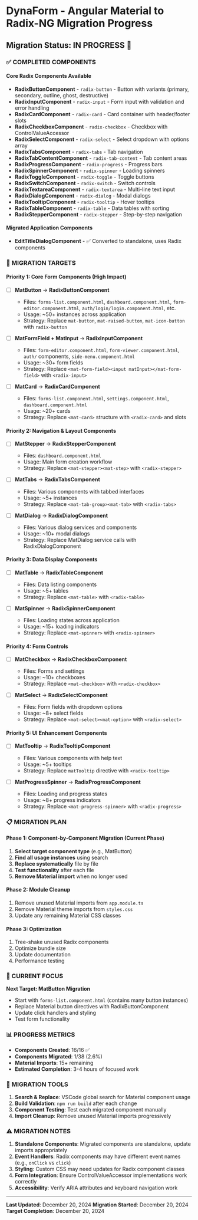# DynaForm - Angular Material to Radix-NG Migration Progress

## Migration Status: IN PROGRESS 🔄

### ✅ COMPLETED COMPONENTS

#### Core Radix Components Available
- **RadixButtonComponent** - `radix-button` - Button with variants (primary, secondary, outline, ghost, destructive)
- **RadixInputComponent** - `radix-input` - Form input with validation and error handling
- **RadixCardComponent** - `radix-card` - Card container with header/footer slots  
- **RadixCheckboxComponent** - `radix-checkbox` - Checkbox with ControlValueAccessor
- **RadixSelectComponent** - `radix-select` - Select dropdown with options array
- **RadixTabsComponent** - `radix-tabs` - Tab navigation
- **RadixTabContentComponent** - `radix-tab-content` - Tab content areas
- **RadixProgressComponent** - `radix-progress` - Progress bars
- **RadixSpinnerComponent** - `radix-spinner` - Loading spinners
- **RadixToggleComponent** - `radix-toggle` - Toggle buttons
- **RadixSwitchComponent** - `radix-switch` - Switch controls
- **RadixTextareaComponent** - `radix-textarea` - Multi-line text input
- **RadixDialogComponent** - `radix-dialog` - Modal dialogs
- **RadixTooltipComponent** - `radix-tooltip` - Hover tooltips
- **RadixTableComponent** - `radix-table` - Data tables with sorting
- **RadixStepperComponent** - `radix-stepper` - Step-by-step navigation

#### Migrated Application Components
- **EditTitleDialogComponent** - ✅ Converted to standalone, uses Radix components

### 🔄 MIGRATION TARGETS

#### Priority 1: Core Form Components (High Impact)
- [ ] **MatButton** → **RadixButtonComponent**
  - Files: `forms-list.component.html`, `dashboard.component.html`, `form-editor.component.html`, `auth/login/login.component.html`, etc.
  - Usage: ~50+ instances across application
  - Strategy: Replace `mat-button`, `mat-raised-button`, `mat-icon-button` with `radix-button`

- [ ] **MatFormField + MatInput** → **RadixInputComponent**
  - Files: `form-editor.component.html`, `form-viewer.component.html`, `auth/` components, `side-menu.component.html`
  - Usage: ~30+ form fields
  - Strategy: Replace `<mat-form-field><input matInput></mat-form-field>` with `<radix-input>`

- [ ] **MatCard** → **RadixCardComponent**
  - Files: `forms-list.component.html`, `settings.component.html`, `dashboard.component.html`
  - Usage: ~20+ cards
  - Strategy: Replace `<mat-card>` structure with `<radix-card>` and slots

#### Priority 2: Navigation & Layout Components
- [ ] **MatStepper** → **RadixStepperComponent**
  - Files: `dashboard.component.html`
  - Usage: Main form creation workflow
  - Strategy: Replace `<mat-stepper><mat-step>` with `<radix-stepper>`

- [ ] **MatTabs** → **RadixTabsComponent**
  - Files: Various components with tabbed interfaces
  - Usage: ~5+ instances
  - Strategy: Replace `<mat-tab-group><mat-tab>` with `<radix-tabs>`

- [ ] **MatDialog** → **RadixDialogComponent**
  - Files: Various dialog services and components
  - Usage: ~10+ modal dialogs
  - Strategy: Replace MatDialog service calls with RadixDialogComponent

#### Priority 3: Data Display Components  
- [ ] **MatTable** → **RadixTableComponent**
  - Files: Data listing components
  - Usage: ~5+ tables
  - Strategy: Replace `<mat-table>` with `<radix-table>`

- [ ] **MatSpinner** → **RadixSpinnerComponent**
  - Files: Loading states across application
  - Usage: ~15+ loading indicators
  - Strategy: Replace `<mat-spinner>` with `<radix-spinner>`

#### Priority 4: Form Controls
- [ ] **MatCheckbox** → **RadixCheckboxComponent**
  - Files: Forms and settings
  - Usage: ~10+ checkboxes
  - Strategy: Replace `<mat-checkbox>` with `<radix-checkbox>`

- [ ] **MatSelect** → **RadixSelectComponent**
  - Files: Form fields with dropdown options
  - Usage: ~8+ select fields
  - Strategy: Replace `<mat-select><mat-option>` with `<radix-select>`

#### Priority 5: UI Enhancement Components
- [ ] **MatTooltip** → **RadixTooltipComponent**
  - Files: Various components with help text
  - Usage: ~5+ tooltips
  - Strategy: Replace `matTooltip` directive with `<radix-tooltip>`

- [ ] **MatProgressSpinner** → **RadixProgressComponent**
  - Files: Loading and progress states
  - Usage: ~8+ progress indicators
  - Strategy: Replace `<mat-progress-spinner>` with `<radix-progress>`

### 📋 MIGRATION PLAN

#### Phase 1: Component-by-Component Migration (Current Phase)
1. **Select target component type** (e.g., MatButton)
2. **Find all usage instances** using search
3. **Replace systematically** file by file
4. **Test functionality** after each file
5. **Remove Material import** when no longer used

#### Phase 2: Module Cleanup
1. Remove unused Material imports from `app.module.ts`
2. Remove Material theme imports from `styles.css`
3. Update any remaining Material CSS classes

#### Phase 3: Optimization
1. Tree-shake unused Radix components
2. Optimize bundle size
3. Update documentation
4. Performance testing

### 🎯 CURRENT FOCUS

**Next Target: MatButton Migration**
- Start with `forms-list.component.html` (contains many button instances)
- Replace Material button directives with RadixButtonComponent
- Update click handlers and styling
- Test form functionality

### 📊 PROGRESS METRICS

- **Components Created**: 16/16 ✅
- **Components Migrated**: 1/38 (2.6%)
- **Material Imports**: 15+ remaining
- **Estimated Completion**: 3-4 hours of focused work

### 🔧 MIGRATION TOOLS

1. **Search & Replace**: VSCode global search for Material component usage
2. **Build Validation**: `npm run build` after each change
3. **Component Testing**: Test each migrated component manually
4. **Import Cleanup**: Remove unused Material imports progressively

### ⚠️ MIGRATION NOTES

1. **Standalone Components**: Migrated components are standalone, update imports appropriately
2. **Event Handlers**: Radix components may have different event names (e.g., `onClick` vs `click`)
3. **Styling**: Custom CSS may need updates for Radix component classes
4. **Form Integration**: Ensure ControlValueAccessor implementations work correctly
5. **Accessibility**: Verify ARIA attributes and keyboard navigation work

---

**Last Updated**: December 20, 2024
**Migration Started**: December 20, 2024  
**Target Completion**: December 20, 2024
